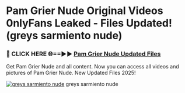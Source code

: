 # Pam Grier Nude Original Videos 0nlyFans Leaked - Files Updated! (greys sarmiento nude)

<h3>🔴 CLICK HERE 🌐==►► <a href="https://tinyurl.com/2p9ay9w9" rel="nofollow">Pam Grier Nude Updated Files</a></h3>

Get Pam Grier Nude and all content. Now you can access all videos and pictures of Pam Grier Nude. New Updated Files 2025!

[![greys sarmiento nude](https://i.imgur.com/KQgVmj3.gif)](https://tinyurl.com/2p9ay9w9)
greys sarmiento nude